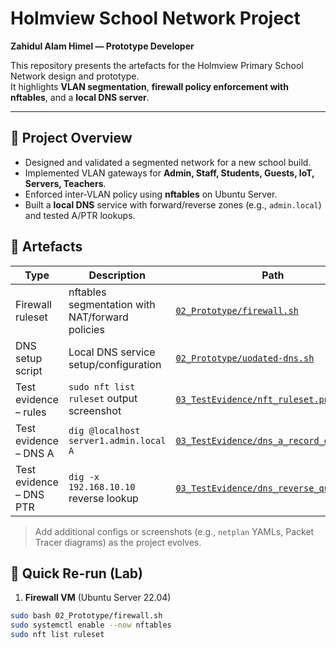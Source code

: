 # Holmview School Network Project
**Zahidul Alam Himel — Prototype Developer**

This repository presents the artefacts for the Holmview Primary School Network design and prototype.  
It highlights **VLAN segmentation**, **firewall policy enforcement with nftables**, and a **local DNS server**.

---

## 🔹 Project Overview
- Designed and validated a segmented network for a new school build.
- Implemented VLAN gateways for **Admin, Staff, Students, Guests, IoT, Servers, Teachers**.
- Enforced inter-VLAN policy using **nftables** on Ubuntu Server.
- Built a **local DNS** service with forward/reverse zones (e.g., `admin.local`) and tested A/PTR lookups.

## 🔹 Artefacts
| Type | Description | Path |
|---|---|---|
| Firewall ruleset | nftables segmentation with NAT/forward policies | [`02_Prototype/firewall.sh`](./02_Prototype/firewall.sh) |
| DNS setup script | Local DNS service setup/configuration | [`02_Prototype/uodated-dns.sh`](./02_Prototype/setup-dns.sh) |
| Test evidence – rules | `sudo nft list ruleset` output screenshot | [`03_TestEvidence/nft_ruleset.png`](./03_TestEvidence/nft_ruleset.png) |
| Test evidence – DNS A | `dig @localhost server1.admin.local A` | [`03_TestEvidence/dns_a_record_query.png`](./03_TestEvidence/dns_a_record_query.png) |
| Test evidence – DNS PTR | `dig -x 192.168.10.10` reverse lookup | [`03_TestEvidence/dns_reverse_query.png`](./03_TestEvidence/dns_ptr_query.png) |

> Add additional configs or screenshots (e.g., `netplan` YAMLs, Packet Tracer diagrams) as the project evolves.

## 🔹 Quick Re-run (Lab)
1) **Firewall VM** (Ubuntu Server 22.04)
```bash
sudo bash 02_Prototype/firewall.sh
sudo systemctl enable --now nftables
sudo nft list ruleset
